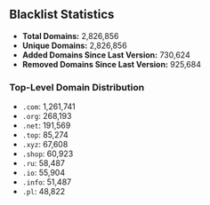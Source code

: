 ## Blacklist Statistics

- **Total Domains:** 2,826,856
- **Unique Domains:** 2,826,856
- **Added Domains Since Last Version:** 730,624
- **Removed Domains Since Last Version:** 925,684

### Top-Level Domain Distribution

-  `.com`: 1,261,741
-  `.org`: 268,193
-  `.net`: 191,569
-  `.top`: 85,274
-  `.xyz`: 67,608
-  `.shop`: 60,923
-  `.ru`: 58,487
-  `.io`: 55,904
-  `.info`: 51,487
-  `.pl`: 48,822
